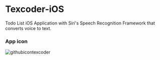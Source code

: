 # Texcoder-iOS
Todo List iOS Application with Siri's Speech Recognition Framework that converts voice to text.

### App icon

![githubicontexcoder](https://cloud.githubusercontent.com/assets/11078225/22073173/9e0588c8-dd72-11e6-965a-6b7b44b24c44.png)
